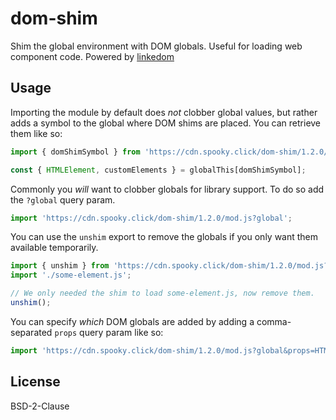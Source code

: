 # dom-shim

Shim the global environment with DOM globals. Useful for loading web component code. Powered by [linkedom](https://github.com/WebReflection/linkedom)

## Usage

Importing the module by default does *not* clobber global values, but rather adds a symbol to the global where DOM shims are placed. You can retrieve them like so:

```js
import { domShimSymbol } from 'https://cdn.spooky.click/dom-shim/1.2.0/mod.js';

const { HTMLElement, customElements } = globalThis[domShimSymbol];
```

Commonly you *will* want to clobber globals for library support. To do so add the `?global` query param.

```js
import 'https://cdn.spooky.click/dom-shim/1.2.0/mod.js?global';
```

You can use the `unshim` export to remove the globals if you only want them available temporarily.

```js
import { unshim } from 'https://cdn.spooky.click/dom-shim/1.2.0/mod.js?global';
import './some-element.js';

// We only needed the shim to load some-element.js, now remove them.
unshim();
```

You can specify *which* DOM globals are added by adding a comma-separated `props` query param like so:

```js
import 'https://cdn.spooky.click/dom-shim/1.2.0/mod.js?global&props=HTMLDivElement,HTMLParagraphElement,customElements';
```

## License

BSD-2-Clause